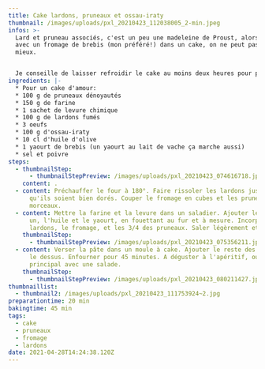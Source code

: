```yaml
---
title: Cake lardons, pruneaux et ossau-iraty
thumbnail: /images/uploads/pxl_20210423_112038005_2-min.jpeg
infos: >-
  Lard et pruneau associés, c'est un peu une madeleine de Proust, alors réunis
  avec un fromage de brebis (mon préféré!) dans un cake, on ne peut pas rêver
  mieux. 


  Je conseille de laisser refroidir le cake au moins deux heures pour pouvoir le couper plus facilement, et de le manger le jour même, il n'en sera que meilleur.
ingredients: |-
  * Pour un cake d'amour:
  * 100 g de pruneaux dénoyautés
  * 150 g de farine
  * 1 sachet de levure chimique
  * 100 g de lardons fumés
  * 3 oeufs
  * 100 g d'ossau-iraty
  * 10 cl d'huile d'olive
  * 1 yaourt de brebis (un yaourt au lait de vache ça marche aussi)
  * sel et poivre
steps:
  - thumbnailStep:
      - thumbnailStepPreview: /images/uploads/pxl_20210423_074616718.jpg
    content: .
  - content: Préchauffer le four à 180°. Faire rissoler les lardons jusqu'à ce
      qu'ils soient bien dorés. Couper le fromage en cubes et les pruneaux en
      morceaux.
  - content: Mettre la farine et la levure dans un saladier. Ajouter les œufs un à
      un, l'huile et le yaourt, en fouettant au fur et à mesure. Incorporer les
      lardons, le fromage, et les 3/4 des pruneaux. Saler légèrement et poivrer.
    thumbnailStep:
      - thumbnailStepPreview: /images/uploads/pxl_20210423_075356211.jpg
  - content: Verser la pâte dans un moule à cake. Ajouter le reste des pruneaux sur
      le dessus. Enfourner pour 45 minutes. A déguster à l'apéritif, ou en plat
      principal avec une salade.
    thumbnailStep:
      - thumbnailStepPreview: /images/uploads/pxl_20210423_080211427.jpg
thumbnaillist:
  - thumbnail2: /images/uploads/pxl_20210423_111753924~2.jpg
preparationtime: 20 min
bakingtime: 45 min
tags:
  - cake
  - pruneaux
  - fromage
  - lardons
date: 2021-04-28T14:24:38.120Z
---
```

